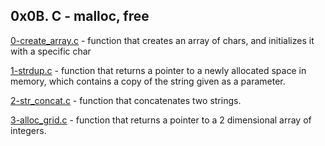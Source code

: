 ## 0x0B. C - malloc, free

[0-create_array.c](./0-create_array.c) - function that creates an array of chars, and initializes it with a specific char

[1-strdup.c](./1-strdup.c) - function that returns a pointer to a newly allocated space in memory, which contains a copy of the string given as a parameter.

[2-str_concat.c](./2-str_concat.c) - function that concatenates two strings.

[3-alloc_grid.c](./3-alloc_grid.c) - function that returns a pointer to a 2 dimensional array of integers.


